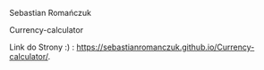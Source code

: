 Sebastian Romańczuk

Currency-calculator

Link do Strony :) : https://sebastianromanczuk.github.io/Currency-calculator/.
